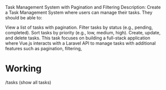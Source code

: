 Task Management System with Pagination and Filtering
Description:
Create a Task Management System where users can manage their tasks. They should be able to:

View a list of tasks with pagination.
Filter tasks by status (e.g., pending, completed).
Sort tasks by priority (e.g., low, medium, high).
Create, update, and delete tasks.
This task focuses on building a full-stack application where Vue.js interacts with a Laravel API to manage tasks with additional features such as pagination, filtering,

# Working

/tasks (show all tasks)